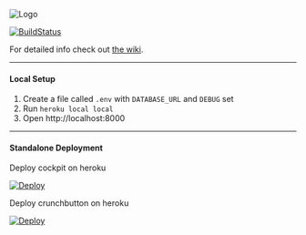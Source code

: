 ![Logo](http://crunchbutton.com/assets/images/facebook-like.png)

[![BuildStatus](https://travis-ci.com/crunchbutton/crunchbutton.svg?token=hxz6fVTQWxPXmgzxg8Yb&branch=master)](https://travis-ci.com/crunchbutton/crunchbutton)

For detailed info check out [the wiki](https://github.com/crunchbutton/crunchbutton/wiki).

---

#### Local Setup

1. Create a file called `.env` with `DATABASE_URL` and `DEBUG` set
2. Run `heroku local local`
3. Open http://localhost:8000

---

#### Standalone Deployment

Deploy cockpit on heroku

[![Deploy](https://www.herokucdn.com/deploy/button.svg)](https://heroku.com/deploy?template=https://github.com/crunchbutton/crunchbutton&env[THEME]=cockpit2&env[DATABASE_URL]=null&env[USE_ENCRYPTION_KEY]=true&env[ADMIN_LOGIN]=admin&env[ADMIN_PASSWORD]=password&env[ADMIN_NAME]=Super%20Admin)

Deploy crunchbutton on heroku

[![Deploy](https://www.herokucdn.com/deploy/button.svg)](https://heroku.com/deploy?template=https://github.com/crunchbutton/crunchbutton&env[THEME]=seven&env[DATABASE_URL]=null&env[USE_ENCRYPTION_KEY]=true&env[ADMIN_LOGIN]=admin&env[ADMIN_PASSWORD]=password&env[ADMIN_NAME]=Super%20Admin)